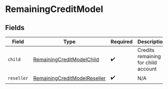 # RemainingCreditModel


## Fields

| Field                                                                               | Type                                                                                | Required                                                                            | Description                                                                         |
| ----------------------------------------------------------------------------------- | ----------------------------------------------------------------------------------- | ----------------------------------------------------------------------------------- | ----------------------------------------------------------------------------------- |
| `child`                                                                             | [RemainingCreditModelChild](../../models/shared/RemainingCreditModelChild.md)       | :heavy_check_mark:                                                                  | Credits remaining for child account                                                 |
| `reseller`                                                                          | [RemainingCreditModelReseller](../../models/shared/RemainingCreditModelReseller.md) | :heavy_check_mark:                                                                  | N/A                                                                                 |